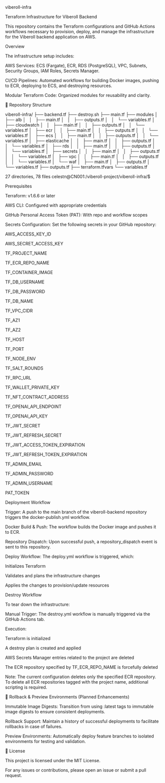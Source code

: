 viberoll-infra

Terraform Infrastructure for Viberoll Backend

This repository contains the Terraform configurations and GitHub Actions workflows necessary to provision, deploy, and manage the infrastructure for the Viberoll backend application on AWS.

Overview

The infrastructure setup includes:

AWS Services: ECS (Fargate), ECR, RDS (PostgreSQL), VPC, Subnets, Security Groups, IAM Roles, Secrets Manager.

CI/CD Pipelines: Automated workflows for building Docker images, pushing to ECR, deploying to ECS, and destroying resources.

Modular Terraform Code: Organized modules for reusability and clarity.

📁 Repository Structure

viberoll-infra/
├── backend.tf
├── destroy.sh
├── main.tf
├── modules
│   ├── alb
│   │   ├── main.tf
│   │   ├── outputs.tf
│   │   └── variables.tf
│   ├── cloudwatch
│   │   ├── main.tf
│   │   ├── outputs.tf
│   │   └── variables.tf
│   ├── ecr
│   │   ├── main.tf
│   │   ├── outputs.tf
│   │   └── variables.tf
│   ├── ecs
│   │   ├── main.tf
│   │   ├── outputs.tf
│   │   └── variables.tf
│   ├── elasticache
│   │   ├── main.tf
│   │   ├── outputs.tf
│   │   └── variables.tf
│   ├── rds
│   │   ├── main.tf
│   │   ├── outputs.tf
│   │   └── variables.tf
│   ├── secrets
│   │   ├── main.tf
│   │   ├── outputs.tf
│   │   └── variables.tf
│   ├── vpc
│   │   ├── main.tf
│   │   ├── outputs.tf
│   │   └── variables.tf
│   └── waf
│       ├── main.tf
│       ├── outputs.tf
│       └── variables.tf
├── outputs.tf
├── terraform.tfvars
└── variables.tf

27 directories, 78 files
celestn@CN001:/viberoll-project/viberoll-infra/$



Prerequisites

Terraform: v1.6.6 or later

AWS CLI: Configured with appropriate credentials

GitHub Personal Access Token (PAT): With repo and workflow scopes

Secrets Configuration: Set the following secrets in your GitHub repository:

AWS_ACCESS_KEY_ID

AWS_SECRET_ACCESS_KEY

TF_PROJECT_NAME

TF_ECR_REPO_NAME

TF_CONTAINER_IMAGE

TF_DB_USERNAME

TF_DB_PASSWORD

TF_DB_NAME

TF_VPC_CIDR

TF_AZ1

TF_AZ2

TF_HOST

TF_PORT

TF_NODE_ENV

TF_SALT_ROUNDS

TF_RPC_URL

TF_WALLET_PRIVATE_KEY

TF_NFT_CONTRACT_ADDRESS

TF_OPENAI_API_ENDPOINT

TF_OPENAI_API_KEY

TF_JWT_SECRET

TF_JWT_REFRESH_SECRET

TF_JWT_ACCESS_TOKEN_EXPIRATION

TF_JWT_REFRESH_TOKEN_EXPIRATION

TF_ADMIN_EMAIL

TF_ADMIN_PASSWORD

TF_ADMIN_USERNAME

PAT_TOKEN


Deployment Workflow

Trigger: A push to the main branch of the viberoll-backend repository triggers the docker-publish.yml workflow.

Docker Build & Push: The workflow builds the Docker image and pushes it to ECR.

Repository Dispatch: Upon successful push, a repository_dispatch event is sent to this repository.

Deploy Workflow: The deploy.yml workflow is triggered, which:

Initializes Terraform

Validates and plans the infrastructure changes

Applies the changes to provision/update resources


Destroy Workflow

To tear down the infrastructure:

Manual Trigger: The destroy.yml workflow is manually triggered via the GitHub Actions tab.

Execution:

Terraform is initialized

A destroy plan is created and applied

AWS Secrets Manager entries related to the project are deleted

The ECR repository specified by TF_ECR_REPO_NAME is forcefully deleted

Note: The current configuration deletes only the specified ECR repository. To delete all ECR repositories tagged with the project name, additional scripting is required.


🔄 Rollback & Preview Environments (Planned Enhancements)

Immutable Image Digests: Transition from using :latest tags to immutable image digests to ensure consistent deployments.

Rollback Support: Maintain a history of successful deployments to facilitate rollbacks in case of failures.

Preview Environments: Automatically deploy feature branches to isolated environments for testing and validation.



📄 License

This project is licensed under the MIT License.

For any issues or contributions, please open an issue or submit a pull request.
